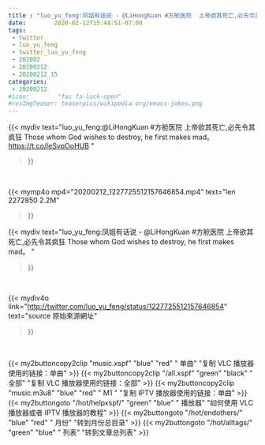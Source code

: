 ```yaml
---
title : "luo_yu_feng:凤姐有话说 - @LiHongKuan #方舱医院  上帝欲其死亡,必先令其疯狂   Those whom God wishes to destroy, he first makes mad。 "
date:        2020-02-12T15:44:51-07:00
tags:
 - twitter
 - luo_yu_feng
 - twitter_luo_yu_feng
 - 202002
 - 20200212
 - 20200212_15
categories:
 - 20200212
#icon:        "fas fa-lock-open"
#resImgTeaser: teaserpics/wikipedia.org/emacs-jokes.png
---
```


{{< mydiv text="luo_yu_feng:@LiHongKuan #方舱医院  上帝欲其死亡,必先令其疯狂   Those whom God wishes to destroy, he first makes mad。  https://t.co/leSvpOoHUB "
>}}
<br>


{{< mymp4o mp4="20200212_1227725512157646854.mp4"
text="len 2272850    2.2M"
>}}


{{< mydiv text="luo_yu_feng:凤姐有话说 - @LiHongKuan #方舱医院  上帝欲其死亡,必先令其疯狂   Those whom God wishes to destroy, he first makes mad。 "
>}}
<br>

{{< mydiv4o link="http://twitter.com/luo_yu_feng/status/1227725512157646854"
text="source 原始來源網址"
>}}


<br>



{{< my2buttoncopy2clip "music.xspf"        "blue"   "red"    " 单曲"  "复制 VLC 播放器使用的链接：单曲" >}} {{< my2buttoncopy2clip "/all.xspf"         "green"  "black"  " 全部"  "复制 VLC 播放器使用的链接：全部" >}} {{< my2buttoncopy2clip "music.m3u8"        "blue"   "red"    " M1 "    "复制 IPTV 播放器使用的链接：单曲" >}} {{< my2buttongoto      "/hot/helpxspf/"    "green"  "blue"   " 播放器" "如何使用 VLC 播放器或者 IPTV 播放器的教程" >}} {{< my2buttongoto      "/hot/endothers/"   "blue"   "red"    " 月份"   "转到月份总目录" >}} {{< my2buttongoto      "/hot/alltags/"     "green"  "blue"   " 列表"   "转到文章总列表" >}} 
